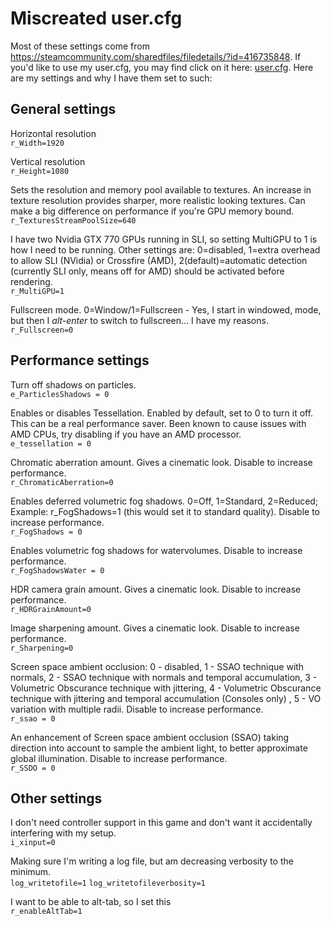 # Miscreated user.cfg

Most of these settings come from https://steamcommunity.com/sharedfiles/filedetails/?id=416735848. If you'd like to use my user.cfg, you may find click on it here: [user.cfg](user.cfg). Here are my settings and why I have them set to such:

## General settings
Horizontal resolution  
`r_Width=1920`

Vertical resolution  
`r_Height=1080`

Sets the resolution and memory pool available to textures. An increase in texture resolution provides sharper, more realistic looking textures. Can make a big difference on performance if you're GPU memory bound.  
`r_TexturesStreamPoolSize=640`

I have two Nvidia GTX 770 GPUs running in SLI, so setting MultiGPU to 1 is how I need to be running. Other settings are: 0=disabled, 1=extra overhead to allow SLI (NVidia) or Crossfire (AMD), 2(default)=automatic detection (currently SLI only, means off for AMD) should be activated before rendering.  
`r_MultiGPU=1`

Fullscreen mode. 0=Window/1=Fullscreen - Yes, I start in windowed, mode, but then I *alt-enter* to switch to fullscreen... I have my reasons.  
`r_Fullscreen=0`

## Performance settings
Turn off shadows on particles.  
`e_ParticlesShadows = 0`

Enables or disables Tessellation. Enabled by default, set to 0 to turn it off. This can be a real performance saver. Been known to cause issues with AMD CPUs, try disabling if you have an AMD processor.  
`e_tessellation = 0`

Chromatic aberration amount. Gives a cinematic look. Disable to increase performance.  
`r_ChromaticAberration=0`

Enables deferred volumetric fog shadows. 0=Off, 1=Standard, 2=Reduced; Example: r_FogShadows=1 (this would set it to standard quality). Disable to increase performance.  
`r_FogShadows = 0`

Enables volumetric fog shadows for watervolumes. Disable to increase performance.  
`r_FogShadowsWater = 0`

HDR camera grain amount. Gives a cinematic look. Disable to increase performance.  
`r_HDRGrainAmount=0`

Image sharpening amount. Gives a cinematic look. Disable to increase performance.  
`r_Sharpening=0`

Screen space ambient occlusion: 0 - disabled, 1 - SSAO technique with normals, 2 - SSAO technique with normals and temporal accumulation, 3 - Volumetric Obscurance technique with jittering, 4 - Volumetric Obscurance technique with jittering and temporal accumulation (Consoles only) , 5 - VO variation with multiple radii. Disable to increase performance.  
`r_ssao = 0`

An enhancement of Screen space ambient occlusion (SSAO) taking direction into account to sample the ambient light, to better approximate global illumination. Disable to increase performance.  
`r_SSDO = 0`

## Other settings
I don't need controller support in this game and don't want it accidentally interfering with my setup.  
`i_xinput=0`

Making sure I'm writing a log file, but am decreasing verbosity to the minimum.  
`log_writetofile=1`
`log_writetofileverbosity=1`

I want to be able to alt-tab, so I set this  
`r_enableAltTab=1`
